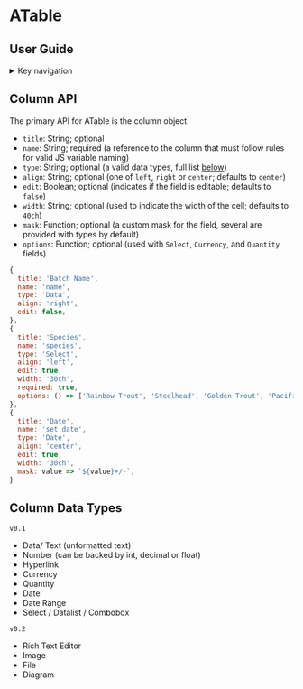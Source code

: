 # ATable

## User Guide

<details><summary>Key navigation</summary>

| Key(s)        | Function    |
| :------------ | :--------   |
| Enter         | `downCell`  |
| Tab           | `nextCell`  |
| Shift + Enter | `upCell`    |
| Shift+ Tab    | `prevCell`  |
| &#8592;       | `prevCell`  |
| &#8593;       | `upCell`    |
| &#8594;       | `nextCell`  |
| &#8595;       | `downCell`  |
| Home          | `lastCell`  |
| End           | `firstCell` |

</details>

## Column API

The primary API for ATable is the column object.

- `title`: String; optional
- `name`: String; required (a reference to the column that must follow rules for valid JS variable naming)
- `type`: String; optional (a valid data types, full list [below](#column-data-types))
- `align`: String; optional (one of `left`, `right` or `center`; defaults to `center`)
- `edit`: Boolean; optional (indicates if the field is editable; defaults to `false`)
- `width`: String; optional (used to indicate the width of the cell; defaults to `40ch`)
- `mask`: Function; optional (a custom mask for the field, several are provided with types by default)
- `options`: Function; optional (used with `Select`, `Currency`, and `Quantity` fields)

```js
{
  title: 'Batch Name',
  name: 'name',
  type: 'Data',
  align: 'right',
  edit: false,
},
{
  title: 'Species',
  name: 'species',
  type: 'Select',
  align: 'left',
  edit: true,
  width: '30ch',
  required: true,
  options: () => ['Rainbow Trout', 'Steelhead', 'Golden Trout', 'Pacific Salmon']
},
{
  title: 'Date',
  name: 'set_date',
  type: 'Date',
  align: 'center',
  edit: true,
  width: '30ch',
  mask: value => `${value}+/-`,
}
```

## Column Data Types

`v0.1`

- Data/ Text (unformatted text)
- Number (can be backed by int, decimal or float)
- Hyperlink
- Currency
- Quantity
- Date
- Date Range
- Select / Datalist / Combobox

`v0.2`

- Rich Text Editor
- Image
- File
- Diagram
